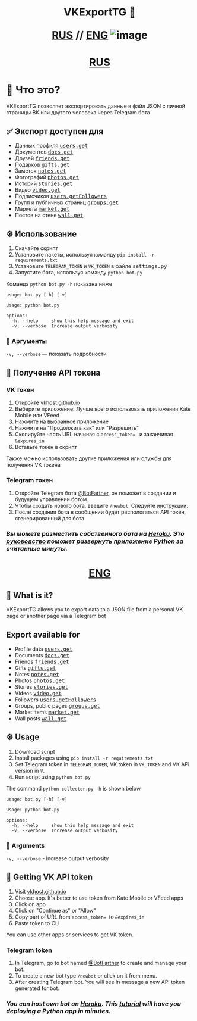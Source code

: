 <h1 align="center">
  VKExportTG 📄

  [RUS](#-что-это) // [ENG](#-what-is-it)
![image](https://user-images.githubusercontent.com/54765502/133928495-f5f8f111-2cb4-4b7b-96b6-f9f2bde090b2.png)

</h1>

<h1 align="center">
  <a href="#rus"><b>RUS</b></a>
</h1>

# 📄 Что это?

VKExportTG позволяет экспортировать данные в файл JSON с личной страницы ВК или другого человека через Telegram бота


## ✅ Экспорт доступен для
* Данных профиля <kbd>[users.get](https://vk.com/dev/users.get)</kbd>
* Документов <kbd>[docs.get](https://vk.com/dev/docs.get)</kbd>
* Друзей <kbd>[friends.get](https://vk.com/dev/friends.get)</kbd>
* Подарков <kbd>[gifts.get](https://vk.com/dev/gifts.get)</kbd>
* Заметок <kbd>[notes.get](https://vk.com/dev/notes.get)</kbd>
* Фотографий <kbd>[photos.get](https://vk.com/dev/photos.get)</kbd>
* Историй <kbd>[stories.get](https://vk.com/dev/stories.get)</kbd>
* Видео <kbd>[video.get](https://vk.com/dev/video.get)</kbd>
* Подписчиков <kbd>[users.getFollowers](https://vk.com/dev/users.getFollowers)</kbd>
* Групп и публичных страниц <kbd>[groups.get](https://vk.com/dev/groups.get)</kbd>
* Маркета <kbd>[market.get](https://vk.com/dev/market.get)</kbd>
* Постов на стене <kbd>[wall.get](https://vk.com/dev/wall.get)</kbd>

## ⚙️ Использование
1) Скачайте скрипт
2) Установите пакеты, используя команду `pip install -r requirements.txt`
3) Установите `TELEGRAM_TOKEN` и `VK_TOKEN` в файле <kbd>settings.py</kbd>
4) Запустите бота, используя команду `python bot.py`

Команда `python bot.py -h` показана ниже

```
usage: bot.py [-h] [-v]

Usage: python bot.py

options:
  -h, --help     show this help message and exit
  -v, --verbose  Increase output verbosity
```


### 📍 Аргументы
`-v, --verbose` — показать подробности


## 🔌 Получение API токена
### VK токен
1) Откройте [vkhost.github.io](https://vkhost.github.io/)
2) Выберите приложение. Лучше всего использовать приложения Kate Mobile или VFeed 
3) Нажмите на выбранное приложение
4) Нажмите на  "Продолжить как" или "Разрешить"
5) Скопируйте часть URL начиная с `access_token= ` и заканчивая `&expires_in`
6) Вставьте токен в скрипт

Также можно использовать другие приложения или службы для получения VK токена
### Telegram токен
1) Откройте Telegram бота [@BotFarther](https://telegram.me/BotFather), он поможет в создании и будущем управлении ботом.
2) Чтобы создать нового бота, введите `/newbot`. Следуйте инструкции.
3) После создания бота в сообщении будет распологаться API токен, сгенерированный для бота

### ***Вы можете разместить собственного бота на [Heroku](https://heroku.com/). Это [руководство](https://devcenter.heroku.com/articles/getting-started-with-python) поможет развернуть приложение Python за считанные минуты.***
<h1 align="center">
  <a href="#eng"><b>ENG</b></a>
</h1>

## 📄 What is it?
VKExportTG allows you to export data to a JSON file from a personal VK page or another page via a Telegram bot

## Export available for
* Profile data <kbd>[users.get](https://vk.com/dev/users.get)</kbd>
* Documents <kbd>[docs.get](https://vk.com/dev/docs.get)</kbd>
* Friends <kbd>[friends.get](https://vk.com/dev/friends.get)</kbd>
* Gifts <kbd>[gifts.get](https://vk.com/dev/gifts.get)</kbd>
* Notes <kbd>[notes.get](https://vk.com/dev/notes.get)</kbd>
* Photos <kbd>[photos.get](https://vk.com/dev/photos.get)</kbd>
* Stories <kbd>[stories.get](https://vk.com/dev/stories.get)</kbd>
* Videos <kbd>[video.get](https://vk.com/dev/video.get)</kbd>
* Followers <kbd>[users.getFollowers](https://vk.com/dev/users.getFollowers)</kbd>
* Groups, public pages <kbd>[groups.get](https://vk.com/dev/groups.get)</kbd>
* Market items <kbd>[market.get](https://vk.com/dev/market.get)</kbd>
* Wall posts <kbd>[wall.get](https://vk.com/dev/wall.get)</kbd>

## ⚙️ Usage
1) Download script
2) Install packages using `pip install -r requirements.txt`
3) Set Telegram token in `TELEGRAM_TOKEN`, VK token in `VK_TOKEN` and VK API version in `V`.
3) Run script using `python bot.py`

The command `python collector.py -h` is shown below
```
usage: bot.py [-h] [-v]

Usage: python bot.py

options:
  -h, --help     show this help message and exit
  -v, --verbose  Increase output verbosity
```


### 📍 Arguments
`-v, --verbose` - Increase output verbosity


## 🔌 Getting VK API token
1) Visit [vkhost.github.io](https://vkhost.github.io/)
2) Choose app. It's better to use token from Kate Mobile or VFeed apps 
3) Click on app 
4) Click on "Continue as" or "Allow"
5) Copy part of URL from `access_token= `to `&expires_in`
6) Paste token to CLI

You can use other apps or services to get VK token.
### Telegram token
1) In Telegram, go to bot named [@BotFarther](https://telegram.me/BotFather) to create and manage your bot.
2) To create a new bot type `/newbot` or click on it from menu.
3) After creating Telegram bot. You will see in message a new API token generated for bot.


### ***You can host own bot on [Heroku](https://heroku.com/). This [tutorial](https://devcenter.heroku.com/articles/getting-started-with-python) will have you deploying a Python app in minutes.***


